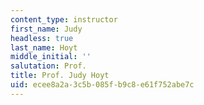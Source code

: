 ```yaml
---
content_type: instructor
first_name: Judy
headless: true
last_name: Hoyt
middle_initial: ''
salutation: Prof.
title: Prof. Judy Hoyt
uid: ecee8a2a-3c5b-085f-b9c8-e61f752abe7c
---
```

